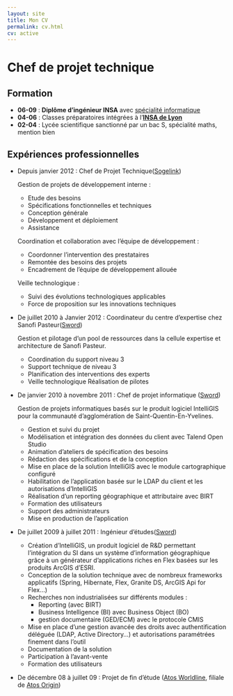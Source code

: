 ```yaml
---
layout: site
title: Mon CV
permalink: cv.html
cv: active
---
```


Chef de projet technique
========================

Formation
---------
 - **06-09** : **Diplôme d’ingénieur INSA** avec [spécialité informatique](http://if.insa-lyon.fr)
 - **04-06** : Classes préparatoires intégrées à l’**[INSA de Lyon](http://www.insa-lyon.fr/)**
 - **02-04** : Lycée scientifique sanctionné par un bac S, spécialité maths, mention bien


Expériences professionnelles
----------------------------

 -  Depuis janvier 2012 : Chef de Projet Technique([Sogelink](http://sogelink.fr/))  
 
    Gestion de projets de développement interne :
     -   Etude des besoins
     -   Spécifications fonctionnelles et techniques
     -   Conception générale
     -   Développement et déploiement
     -   Assistance
     
    Coordination et collaboration avec l’équipe de développement :
     -   Coordonner l’intervention des prestataires
     -   Remontée des besoins des projets
     -   Encadrement de l’équipe de développement allouée
     
    Veille technologique :
     -   Suivi des évolutions technologiques applicables
     -   Force de proposition sur les innovations techniques

 -  De juillet 2010 à Janvier 2012 : Coordinateur du centre d’expertise chez Sanofi Pasteur([Sword](http://www.sword-group.com/))
 
    Gestion et pilotage d’un pool de ressources dans la cellule expertise et architecture de Sanofi Pasteur.
     -   Coordination du support niveau 3
     -   Support technique de niveau 3 
     -   Planification des interventions des experts 
     -   Veille technologique Réalisation de pilotes

 -  De janvier 2010 à novembre 2011 : Chef de projet informatique ([Sword](http://www.sword-group.com))
 
     Gestion de projets informatiques basés sur le produit logiciel IntelliGIS pour la communauté d’agglomération de Saint-Quentin-En-Yvelines.
     -   Gestion et suivi du projet
     -   Modélisation et intégration des données du client avec Talend Open Studio
     -   Animation d’ateliers de spécification des besoins
     -   Rédaction des spécifications et de la conception
     -   Mise en place de la solution IntelliGIS avec le module cartographique configuré
     -   Habilitation de l’application basée sur le LDAP du client et les autorisations d’IntelliGIS
     -   Réalisation d’un reporting géographique et attributaire avec BIRT
     -   Formation des utilisateurs
     -   Support des administrateurs
     -   Mise en production de l’application

 -  De juillet 2009 à juillet 2011 : Ingénieur d’études([Sword](http://www.sword-group.com))
 
     - Création d’IntelliGIS, un produit logiciel de R&D permettant
     l’intégration du SI dans un système d’information géographique grâce à
     un générateur d’applications riches en Flex basées sur les produits
     ArcGIS d’ESRI.
     - Conception de la solution technique avec de nombreux frameworks
     applicatifs (Spring, Hibernate, Flex, Granite DS, ArcGIS Api for
     Flex…)
     - Recherches non industrialisées sur différents modules :
         -   Reporting (avec BIRT)
         -   Business Intelligence (BI) avec Business Object (BO)
         -   gestion documentaire (GED/ECM) avec le protocole CMIS
     - Mise en place d’une gestion avancée des droits avec authentification
     déléguée (LDAP, Active Directory…) et autorisations paramétrées
     finement dans l’outil
     - Documentation de la solution
     - Participation à l’avant-vente
     - Formation des utilisateurs


 -  De décembre 08 à juillet 09 : Projet de fin d’étude ([Atos Worldline](www.atosworldline.com), filiale de [Atos Origin](http://www.atosorigin.com))  